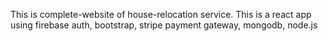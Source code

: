 This is complete-website of house-relocation service.
This is a react app using firebase auth, bootstrap, stripe payment gateway, mongodb, node.js